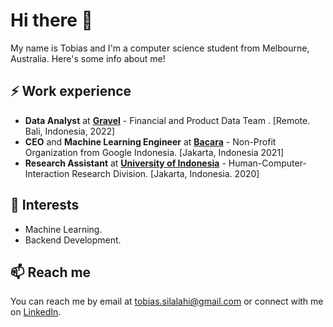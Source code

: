 # Hi there 👋

My name is Tobias and I'm a computer science student from Melbourne, Australia. Here's some info about me!

## ⚡ Work experience

- **Data Analyst** at [**Gravel**](https://www.crunchbase.com/organization/gravel-61f8) - Financial and Product Data Team . [Remote. Bali, Indonesia, 2022]
- **CEO** and **Machine Learning Engineer** at [**Bacara**](https://www.instagram.com/bacara.co/?hl=en) - Non-Profit Organization from Google Indonesia. [Jakarta, Indonesia  2021]
- **Research Assistant** at [**University of Indonesia**](https://www.ui.ac.id/en/universitas-indonesia/) - Human-Computer-Interaction Research Division. [Jakarta, Indonesia. 2020]

## 🌱 Interests

- Machine Learning.
- Backend Development.
  

## 📫 Reach me

You can reach me by email at tobias.silalahi@gmail.com or connect with me on [LinkedIn](https://www.linkedin.com/in/silalahitobias).
